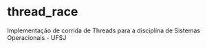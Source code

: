 # thread_race
Implementação de corrida de Threads para a disciplina de Sistemas Operacionais - UFSJ
